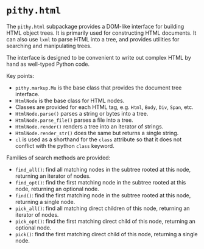 # `pithy.html`

The `pithy.html` subpackage provides a DOM-like interface for building HTML object trees.
It is primarily used for constructing HTML documents.
It can also use `lxml` to parse HTML into a tree, and provides utilities for searching and manipulating trees.

The interface is designed to be convenient to write out complex HTML by hand as well-typed Python code.

Key points:
* `pithy.markup.Mu` is the base class that provides the document tree interface.
* `HtmlNode` is the base class for HTML nodes.
* Classes are provided for each HTML tag, e.g. `Html`, `Body`, `Div`, `Span`, etc.
* `HtmlNode.parse()` parses a string or bytes into a tree.
* `HtmlNode.parse_file()` parses a file into a tree.
* `HtmlNode.render()` renders a tree into an iterator of strings.
* `HtmlNode.render_str()` does the same but returns a single string.
* `cl` is used as a shorthand for the `class` attribute so that it does not conflict with the python `class` keyword.


Families of search methods are provided:
* `find_all()`: find all matching nodes in the subtree rooted at this node, returning an iterator of nodes.
* `find_opt()`: find the first matching node in the subtree rooted at this node, returning an optional node.
* `find()`: find the first matching node in the subtree rooted at this node, returning a single node.
* `pick_all()`: find all matching direct children of this node, returning an iterator of nodes.
* `pick_opt()`: find the first matching direct child of this node, returning an optional node.
* `pick()`: find the first matching direct child of this node, returning a single node.
